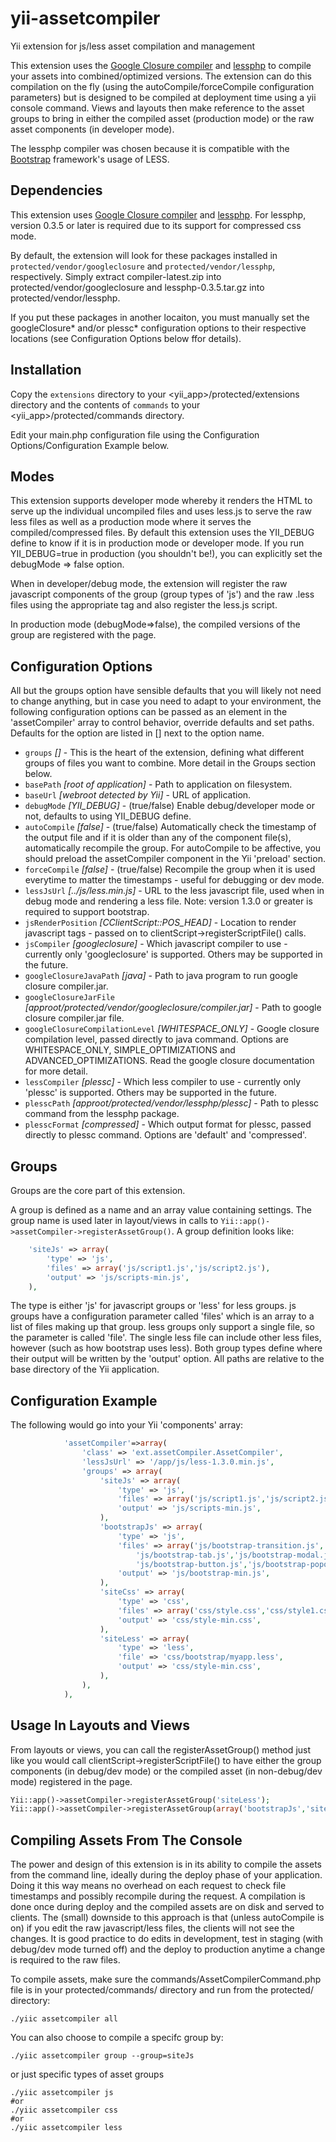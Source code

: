 yii-assetcompiler
=================
Yii extension for js/less asset compilation and management


This extension uses the [Google Closure compiler](https://developers.google.com/closure/compiler/) and [lessphp](http://leafo.net/lessphp/) to compile your assets into combined/optimized versions. The extension can do this compilation on the fly (using the autoCompile/forceCompile configuration parameters) but is designed to be compiled at deployment time using a yii console command. Views and layouts then make reference to the asset groups to bring in either the compiled asset (production mode) or the raw asset components (in developer mode).

The lessphp compiler was chosen because it is compatible with the [Bootstrap](http://twitter.github.com/bootstrap/) framework's usage of LESS.


Dependencies
------------

This extension uses [Google Closure compiler](https://developers.google.com/closure/compiler/) and [lessphp](http://leafo.net/lessphp/). For lessphp, version 0.3.5 or later is required due to its support for compressed css mode.

By default, the extension will look for these packages installed in `protected/vendor/googleclosure` and `protected/vendor/lessphp`, respectively. Simply extract compiler-latest.zip into protected/vendor/googleclosure and lessphp-0.3.5.tar.gz into protected/vendor/lessphp.

If you put these packages in another locaiton, you must manually set the googleClosure* and/or plessc* configuration options to their respective locations (see Configuration Options below ffor details).


Installation
------------

Copy the `extensions` directory to your <yii_app>/protected/extensions directory and the contents of `commands` to your <yii_app>/protected/commands directory.

Edit your main.php configuration file using the Configuration Options/Configuration Example below.


Modes
-----

This extension supports developer mode whereby it renders the HTML to serve up the individual uncompiled files and uses less.js to serve the raw less files as well as a production mode where it serves the compiled/compressed files. By default this extension uses the YII_DEBUG define to know if it is in production mode or developer mode. If you run YII_DEBUG=true in production (you shouldn't be!), you can explicitly set the debugMode => false option. 

When in developer/debug mode, the extension will register the raw javascript components of the group (group types of 'js') and the raw .less files using the appropriate <link> tag and also register the less.js script. 

In production mode (debugMode=>false), the compiled versions of the group are registered with the page.


Configuration Options
---------------------

All but the groups option have sensible defaults that you will likely not need to change anything, but in case you need to adapt to your environment, the following configuration options can be passed as an element in the 'assetCompiler' array to control behavior, override defaults and set paths. Defaults for the option are listed in [] next to the option name.

* `groups` *[]* - This is the heart of the extension, defining what different groups of files you want to combine. More detail in the Groups section below.
* `basePath` *[root of application]* - Path to application on filesystem.
* `baseUrl` *[webroot detected by Yii]* - URL of application.
* `debugMode` *[YII_DEBUG]* - (true/false) Enable debug/developer mode or not, defaults to using YII_DEBUG define.
* `autoCompile` *[false]* - (true/false) Automatically check the timestamp of the output file and if it is older than any of the component file(s), automatically recompile the group. For autoCompile to be affective, you should preload the assetCompiler component in the Yii 'preload' section.
* `forceCompile` *[false]* - (true/false) Recompile the group when it is used everytime to matter the timestamps - useful for debugging or dev mode.
* `lessJsUrl` *[../js/less.min.js]* - URL to the less javascript file, used when in debug mode and rendering a less file. Note: version 1.3.0 or greater is required to support bootstrap.
* `jsRenderPosition` *[CClientScript::POS_HEAD]* - Location to render javascript tags - passed on to clientScript->registerScriptFile() calls.
* `jsCompiler` *[googleclosure]* - Which javascript compiler to use - currently only 'googleclosure' is supported. Others may be supported in the future.
* `googleClosureJavaPath` *[java]* - Path to java program to run google closure compiler.jar. 
* `googleClosureJarFile` *[approot/protected/vendor/googleclosure/compiler.jar]* - Path to google closure compiler.jar file.
* `googleClosureCompilationLevel` *[WHITESPACE_ONLY]* - Google closure compilation level, passed directly to java command. Options are WHITESPACE_ONLY, SIMPLE_OPTIMIZATIONS and ADVANCED_OPTIMIZATIONS. Read the google closure documentation for more detail.
* `lessCompiler` *[plessc]* - Which less compiler to use - currently only 'plessc' is supported. Others may be supported in the future.
* `plesscPath` *[approot/protected/vendor/lessphp/plessc]* - Path to plessc command from the lessphp package.
* `plesscFormat` *[compressed]* - Which output format for plessc, passed directly to plessc command. Options are 'default' and 'compressed'.


Groups
------

Groups are the core part of this extension. 

A group is defined as a name and an array value containing settings. The group name is used later in layout/views in calls to `Yii::app()->assetCompiler->registerAssetGroup()`. A group definition looks like:

```php
	'siteJs' => array(
		'type' => 'js',
		'files' => array('js/script1.js','js/script2.js'),
		'output' => 'js/scripts-min.js',
	),
```

The type is either 'js' for javascript groups or 'less' for less groups. js groups have a configuration parameter called 'files' which is an array to a list of files making up that group. less groups only support a single file, so the parameter is called 'file'. The single less file can include other less files, however (such as how bootstrap uses less). Both group types define where their output will be written by the 'output' option. All paths are relative to the base directory of the Yii application.




Configuration Example
---------------------

The following would go into your Yii 'components' array:

```php
            'assetCompiler'=>array(
                'class' => 'ext.assetCompiler.AssetCompiler',
                'lessJsUrl' => '/app/js/less-1.3.0.min.js',
                'groups' => array(
                    'siteJs' => array(
                        'type' => 'js',
                        'files' => array('js/script1.js','js/script2.js'),
                        'output' => 'js/scripts-min.js',
                    ),
                    'bootstrapJs' => array(
                        'type' => 'js',
                        'files' => array('js/bootstrap-transition.js','js/bootstrap-tooltip.js',
                            'js/bootstrap-tab.js','js/bootstrap-modal.js','js/bootstrap-alert.js',
                            'js/bootstrap-button.js','js/bootstrap-popover.js','js/bootstrap-dropdown.js'),
                        'output' => 'js/bootstrap-min.js',
                    ),
                    'siteCss' => array(
                        'type' => 'css',
                        'files' => array('css/style.css','css/style1.css','css/style2.css'),
                        'output' => 'css/style-min.css',
                    ),
                    'siteLess' => array(
                        'type' => 'less',
                        'file' => 'css/bootstrap/myapp.less',
                        'output' => 'css/style-min.css',
                    ),
                ),
            ),
```


Usage In Layouts and Views
--------------------------

From layouts or views, you can call the registerAssetGroup() method just like you would call clientScript->registerScriptFile() to have either the group components (in debug/dev mode) or the compiled asset (in non-debug/dev mode) registered in the page.

```php
Yii::app()->assetCompiler->registerAssetGroup('siteLess');
Yii::app()->assetCompiler->registerAssetGroup(array('bootstrapJs','siteJs'));
```


Compiling Assets From The Console
---------------------------------

The power and design of this extension is in its ability to compile the assets from the command line, ideally during the deploy phase of your application. Doing it this way means no overhead on each request to check file timestamps and possibly recompile during the request. A compilation is done once during deploy and the compiled assets are on disk and served to clients. The (small) downside to this approach is that (unless autoCompile is on) if you edit the raw javascript/less files, the clients will not see the changes. It is good practice to do edits in development, test in staging (with debug/dev mode turned off) and the deploy to production anytime a change is required to the raw files.

To compile assets, make sure the commands/AssetCompilerCommand.php file is in your protected/commands/ directory and run from the protected/ directory:

```
./yiic assetcompiler all
```

You can also choose to compile a specifc group by:

```
./yiic assetcompiler group --group=siteJs
```

or just specific types of asset groups
```
./yiic assetcompiler js
#or
./yiic assetcompiler css
#or
./yiic assetcompiler less
```



